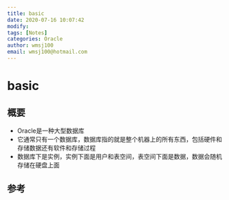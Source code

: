 ```yaml
---
title: basic
date: 2020-07-16 10:07:42
modify: 
tags: [Notes]
categories: Oracle
author: wmsj100
email: wmsj100@hotmail.com
---
```


# basic

## 概要

- Oracle是一种大型数据库
- 它通常只有一个数据库，数据库指的就是整个机器上的所有东西，包括硬件和存储数据还有软件和存储过程
- 数据库下是实例，实例下面是用户和表空间，表空间下面是数据，数据会随机存储在硬盘上面

## 参考

